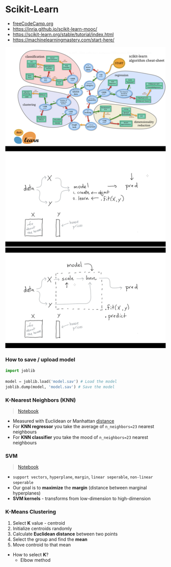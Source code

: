 # Scikit-Learn

- [freeCodeCamp.org](https://youtu.be/0B5eIE_1vpU)
- https://inria.github.io/scikit-learn-mooc/
- https://scikit-learn.org/stable/tutorial/index.html
- https://machinelearningmastery.com/start-here/

<img src="img/scikit-learn.png">
<img src="img/process.png">
<img src="img/process1.png">

### How to save / upload model
```py
import joblib

model = joblib.load('model.sav') # Load the model
joblib.dump(model, 'model.sav') # Save the model
```

### K-Nearest Neighbors (KNN) 
> [Notebook](knn.ipynb)
- Measured with Euclidean or Manhattan [distance](https://www.analyticsvidhya.com/blog/2020/02/4-types-of-distance-metrics-in-machine-learning/)
- For **KNN regressor** you take the average of `n_neighbors=23` nearest neighbours
- For **KNN classifier** you take the mood of `n_neighbors=23` nearest neighbours

### SVM
> [Notebook](svm.ipynb)
- `support vectors`, `hyperplane`, `margin`, `linear seperable`, `non-linear seperable`
- Our goal is to **maximize** the **margin** (distance between marginal hyperplanes)
- **SVM kernels** - transforms from low-dimension to high-dimension

### K-Means Clustering
1. Select **K** value - centroid
2. Initialize centroids randomly
3. Calculate **Euclidean distance** between two points
4. Select the group and find the **mean**
5. Move controid to that mean

- How to select **K**?
    - Elbow method